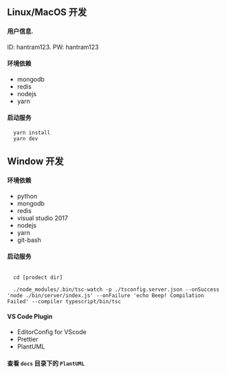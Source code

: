 ## Linux/MacOS 开发

#### 用户信息. 
ID: hantram123. 
PW: hantram123

#### 环境依赖

- mongodb
- redis
- nodejs
- yarn

#### 启动服务

```
  yarn install
  yarn dev
```

## Window 开发

#### 环境依赖

- python
- mongodb
- redis
- visual studio 2017
- nodejs
- yarn
- git-bash

#### 启动服务

```

  cd [prodect dir]

  ./node_modules/.bin/tsc-watch -p ./tsconfig.server.json --onSuccess 'node ./bin/server/index.js' --onFailure 'echo Beep! Compilation Failed' --compiler typescript/bin/tsc

```

#### VS Code Plugin

- EditorConfig for VScode
- Prettier
- PlantUML

#### 查看 `docs` 目录下的 `PlantUML`
